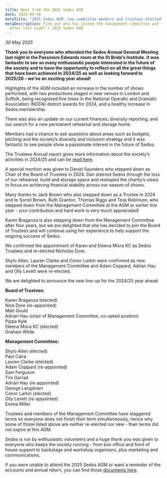 ```yaml
---
title: News from the 2025 Sedos AGM
date: 2025-05-30
metaTitle: "2025 Sedos AGM: new committee members and trustees elected"
metaDescription: Find out who has joined the management committee and trustees
  after last night’s 2025 Sedos AGM
---
```

*30 May 2025*

**Thank you to everyone who attended the Sedos Annual General Meeting last night in the Passmore Edwards room at the St Bride’s Institute. It was fantastic to see so many enthusiastic people interested in the future of the society and to have the opportunity to reflect on all the great things that have been achieved in 2024/25 as well as looking forward to 2025/26 – we’ve an exciting year ahead!**

Highlights of the AGM included an increase in the number of shows performed, with two productions staged in new venues in London and Suffolk, being recognised five times in the National Operatic and Dramatic Association (NODA) district awards for 2024, and a healthy increase in Sedos membership.

There was also an update on our current finances; diversity reporting; and our search for a new permanent rehearsal and storage home.

Members had a chance to ask questions about areas such as budgets, pitching and the society’s diversity and inclusion strategy and it was fantastic to see people show a passionate interest in the future of Sedos.

The Trustees Annual report gives more information about the society’s activities in 2024/25 and can be [read here](https://drive.google.com/file/d/1TAs_s0oKBnmUeDpTJA8UOa4kjUD74Cm6/view?usp=drive_link).

A special mention was given to Daniel Saunders who stepped down as Chair of the Board of Trustees in 2024. Dan steered Sedos through the loss of our rehearsal, build and storage space and reshaped the charity’s views to focus on achieving financial stability across our season of shows.

Many thanks to Jack Brown who also stepped down as a Trustee in 2024 and to Sorrel Brown, Ruth Granton, Thomas Riggs and Tess Robinson, who stepped down from the Management Committee at the AGM or earlier this year - your contribution and hard work is very much appreciated! 

Karen Braganza is also stepping down from the Management Committee after four years, but we are delighted that she has decided to join the Board of Trustees and will continue using her experience to help support the ongoing success of Sedos.

We confirmed the appointment of Karen and Eleena Misra KC as Sedos Trustees and re-elected Nicholas Dore. 

Shylo Allen, Lauren Clarke and Conor Larkin were confirmed as new members of the Management Committee and Adam Coppard, Adrian Hau and Olly Levett were re-elected. 

We are delighted to announce the new line-up for the 2024/25 year ahead:

**Board of Trustees:**

Karen Braganza (elected)\
Nick Dore (re-appointed)\
Matt Gould \
Adrian Hau (chair of Management Committee, co-opted position)\
Pippa Kyle \
Eleena Misra KC (elected)\
Graham White

**Management Committee:**

Shylo Allen (elected)\
Paul Caira\
Lauren Clarke (elected)\
Adam Coppard (re-appointed)\
Sam Ferguson\
Tim Garrad\
Adrian Hau (re-appointed)\
George Langdown\
Conor Larkin (elected)\
Olly Levett (re-appointed)\
Emma Miller

Trustees and members of the Management Committee have staggered terms so everyone does not finish their term simultaneously, hence why some of those listed above are neither re-elected nor new - their terms did not expire at this AGM.

Sedos is run by enthusiastic volunteers and a huge thank you was given to everyone who keeps the society running - from box office and front of house support to backstage and workshop organisers, plus marketing and communications.

If you were unable to attend the 2025 Sedos AGM or want a reminder of the accounts and annual return, you can find those [documents here](https://drive.google.com/drive/u/0/folders/1LFFj0HVJBsG9P-rgQynZU26WGk0mlyh0).
